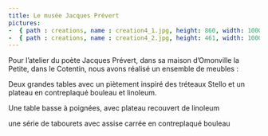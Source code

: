 ```yaml
---
title: Le musée Jacques Prévert
pictures:
-  { path : creations, name : creation4_1.jpg, height: 860, width: 1000 }
-  { path : creations, name : creation4_2.jpg, height: 461, width: 1000 }
---
```

Pour l’atelier du poète Jacques Prévert, dans sa maison d’Omonville la Petite, dans le Cotentin, nous avons réalisé un ensemble de meubles :

Deux grandes tables avec un piètement inspiré des tréteaux Stello et un plateau en contreplaqué bouleau et linoleum.

Une table basse à poignées, avec plateau recouvert de linoleum

une série de tabourets avec assise carrée en contreplaqué bouleau

<!-- more -->


